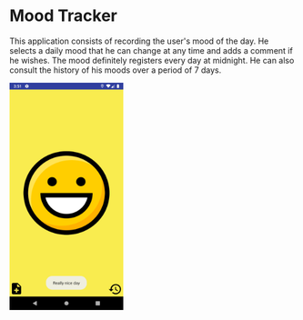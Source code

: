 # Mood Tracker

This application consists of recording the user's mood of the day. He selects a daily mood that he can change at any time and adds a comment if he wishes. The mood definitely registers every day at midnight. He can also consult the history of his moods over a period of 7 days.

<img src = "https://github.com/Seb77410/Project-3-Moods-app/blob/master/app/src/main/res/drawable/Screenshot_1614873092.png" width ="200" height="400">

